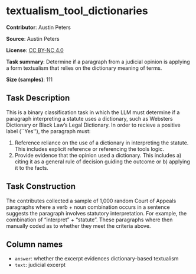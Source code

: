 # textualism_tool_dictionaries

**Contributor**: Austin Peters

**Source**: Austin Peters

**License**: [CC BY-NC 4.0](https://creativecommons.org/licenses/by-nc/4.0/)

**Task summary**: Determine if a paragraph from a judicial opinion is applying a form textualism that relies on the dictionary meaning of terms.

**Size (samples)**: 111

## Task Description

This is a binary classification task in which the LLM must determine if a paragraph interpreting a statute uses a dictionary, such as Websters Dictionary or Black Law’s Legal Dictionary. In order to recieve a positive label (``Yes''), the paragraph must: 

1. Reference reliance on the use of a dictionary in interpreting the statute. This includes explicit reference or referencing the tools logic. 
2. Provide evidence that the opinion used a dictionary. This includes a) citing it as a general rule of decision guiding the outcome or b) applying it to the facts.

## Task Construction

The contributes collected a sample of 1,000 random Court of Appeals paragraphs where a verb + noun combination occurs in a sentence suggests the paragraph involves statutory interpretation. For example, the combination of “interpret” + “statute”. These paragraphs where then manually coded as to whether they meet the criteria above. 

## Column names
 
 - `answer`: whether the excerpt evidences dictionary-based textualism
 - `text`: judicial excerpt